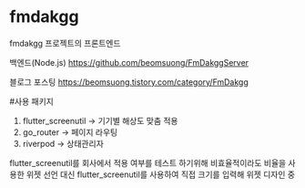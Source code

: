 # fmdakgg

fmdakgg 프로젝트의 프론트엔드

백엔드(Node.js)
https://github.com/beomsuong/FmDakggServer

블로그 포스팅
https://beomsuong.tistory.com/category/FmDakgg

#사용 패키지

1.  flutter_screenutil -> 기기별 해상도 맞춤 적용
2.  go_router -> 페이지 라우팅
3.  riverpod -> 상태관리자

flutter_screenutil를 회사에서 적용 여부를 테스트 하기위해 비효율적이라도 비율을 사용한 위젯 선언 대신 flutter_screenutil를 사용하여 직접 크기를 입력해 위젯 디자인 중
